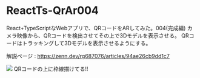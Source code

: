 # ReactTs-QrAr004
React+TypeScriptなWebアプリで、QRコードをARしてみた。004(完成編)
カメラ映像から、QRコードを検出させてその上で3Dモデルを表示させる。
QRコードはトラッキングして3Dモデルを表示させるようにする。

解説ページ : https://zenn.dev/rg687076/articles/94ae26cb9dd1c7

![](https://storage.googleapis.com/zenn-user-upload/0bcc7f43a8f6-20240212.png)
QRコードの上に枠線描けてる!!
